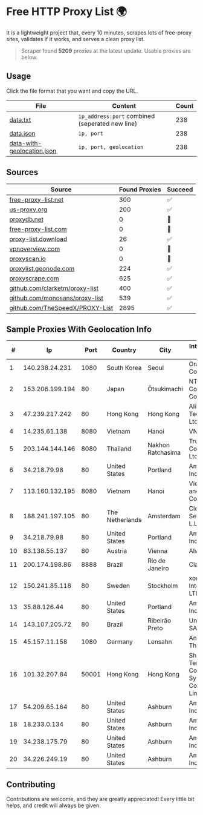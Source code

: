 
# Free HTTP Proxy List 🌍

It is a lightweight project that, every 10 minutes, scrapes lots of free-proxy sites, validates if it works, and serves a clean proxy list.


> Scraper found **5209** proxies at the latest update. Usable proxies are below.

## Usage

Click the file format that you want and copy the URL.


|File|Content|Count|
|----|-------|-----|
|[data.txt](https://raw.githubusercontent.com/themiralay/Proxy-List-World/master/data.txt)|`ip_address:port` combined (seperated new line)|238|
|[data.json](https://raw.githubusercontent.com/themiralay/Proxy-List-World/master/data.json)|`ip, port`|238|
|[data-with-geolocation.json](https://raw.githubusercontent.com/themiralay/Proxy-List-World/master/data-with-geolocation.json)|`ip, port, geolocation`|238|

## Sources

|Source|Found Proxies|Succeed|
|------|-------------|-------|
|[free-proxy-list.net](https://free-proxy-list.net)|300|✅|
|[us-proxy.org](https://www.us-proxy.org)|200|✅|
|[proxydb.net](http://proxydb.net)|0|🚫|
|[free-proxy-list.com](https://free-proxy-list.com/?page=&port=&type%5B%5D=http&type%5B%5D=https&up_time=0&search=Search)|0|🚫|
|[proxy-list.download](https://www.proxy-list.download/HTTP)|26|✅|
|[vpnoverview.com](https://vpnoverview.com/privacy/anonymous-browsing/free-proxy-servers)|0|🚫|
|[proxyscan.io](https://www.proxyscan.io)|0|🚫|
|[proxylist.geonode.com](https://proxylist.geonode.com/api/proxy-list?limit=300&page=1&sort_by=lastChecked&sort_type=desc&protocols=http,https)|224|✅|
|[proxyscrape.com](https://api.proxyscrape.com/v2/?request=displayproxies&protocol=http&timeout=10000&country=all&ssl=all&anonymity=all)|625|✅|
|[github.com/clarketm/proxy-list](https://raw.githubusercontent.com/clarketm/proxy-list/master/proxy-list-raw.txt)|400|✅|
|[github.com/monosans/proxy-list](https://raw.githubusercontent.com/monosans/proxy-list/main/proxies/http.txt)|539|✅|
|[github.com/TheSpeedX/PROXY-List](https://raw.githubusercontent.com/TheSpeedX/PROXY-List/master/http.txt)|2895|✅|


## Sample Proxies With Geolocation Info

|#|Ip|Port|Country|City|Internet Service Provider|
|-|--|----|-------|----|-------------------------|
|1|140.238.24.231|1080|South Korea|Seoul|Oracle Corporation|
|2|153.206.199.194|80|Japan|Ōtsukimachi|NTT Communications Corporation|
|3|47.239.217.242|80|Hong Kong|Hong Kong|Alibaba (US) Technology Co., Ltd.|
|4|14.235.61.138|8080|Vietnam|Hanoi|VNPT|
|5|203.144.144.146|8080|Thailand|Nakhon Ratchasima|True Internet Corporation CO. Ltd.|
|6|34.218.79.98|80|United States|Portland|Amazon.com, Inc.|
|7|113.160.132.195|8080|Vietnam|Hanoi|VietNam Post and Telecom Corporation|
|8|188.241.197.105|80|The Netherlands|Amsterdam|Clodo Cloud Service CO. L.L.C|
|9|34.218.79.98|80|United States|Portland|Amazon.com, Inc.|
|10|83.138.55.137|80|Austria|Vienna|Alwyzon|
|11|200.174.198.86|8888|Brazil|Rio de Janeiro|Claro S.A|
|12|150.241.85.118|80|Sweden|Stockholm|xorek.cloud International LTD|
|13|35.88.126.44|80|United States|Portland|Amazon.com, Inc.|
|14|143.107.205.72|80|Brazil|Ribeirão Preto|Universidade De SAO Paulo|
|15|45.157.11.158|1080|Germany|Lensahn|Anders & Thesing GbR|
|16|101.32.207.84|50001|Hong Kong|Hong Kong|Shenzhen Tencent Computer Systems Company Limited|
|17|54.209.65.164|80|United States|Ashburn|Amazon.com, Inc.|
|18|18.233.0.134|80|United States|Ashburn|Amazon.com, Inc.|
|19|34.238.175.79|80|United States|Ashburn|Amazon.com, Inc.|
|20|34.226.249.19|80|United States|Ashburn|Amazon.com, Inc.|



## Contributing

Contributions are welcome, and they are greatly appreciated! Every
little bit helps, and credit will always be given.

